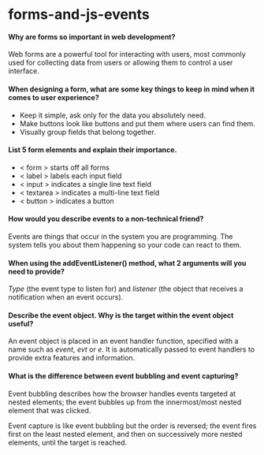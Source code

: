 # forms-and-js-events

#### Why are forms so important in web development?

Web forms are a powerful tool for interacting with users, most commonly used for collecting data from users or allowing them to control a user interface.

#### When designing a form, what are some key things to keep in mind when it comes to user experience?

- Keep it simple, ask only for the data you absolutely need.
- Make buttons look like buttons and put them where users can find them.
- Visually group fields that belong together.

#### List 5 form elements and explain their importance.

- < form > starts off all forms
- < label > labels each input field
- < input > indicates a single line text field
- < textarea > indicates a multi-line text field
- < button > indicates a button

#### How would you describe events to a non-technical friend?

Events are things that occur in the system you are programming. The system tells you about them happening so your code can react to them.

#### When using the addEventListener() method, what 2 arguments will you need to provide?

_Type_ (the event type to listen for) and _listener_ (the object that receives a notification when an event occurs).

#### Describe the event object. Why is the target within the event object useful?

An event object is placed in an event handler function, specified with a name such as _event_, _evt_ or _e_. It is automatically passed to event handlers to provide extra features and information.

#### What is the difference between event bubbling and event capturing?

Event bubbling describes how the browser handles events targeted at nested elements; the event bubbles up from the innermost/most nested element that was clicked.

Event capture is like event bubbling but the order is reversed; the event fires first on the least nested element, and then on successively more nested elements, until the target is reached.
